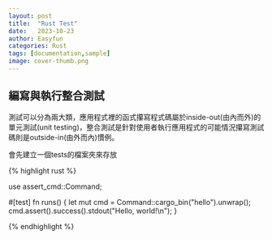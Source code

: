 ```yaml
---
layout: post
title:  "Rust Test"
date:   2023-10-23
author: Easyfun
categories: Rust
tags: [documentation,sample]
image: cover-thumb.png
---
```


## 編寫與執行整合測試

測試可以分為兩大類，應用程式裡的函式攥寫程式碼屬於inside-out(由內而外)的單元測試(unit testing)，整合測試是針對使用者執行應用程式的可能情況攥寫測試碼則是outside-in(由外而內)慣例。

會先建立一個tests的檔案夾來存放

{% highlight rust %}

use assert_cmd::Command;

#[test]
fn runs() {
    let mut cmd = Command::cargo_bin("hello").unwrap();
    cmd.assert().success().stdout("Hello, world!\n");
}

{% endhighlight %}


